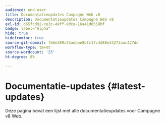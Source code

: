 ```yaml
---
audience: end-user
title: Documentatieupdates Campagne Web v8
description: Documentatieupdates Campagne Web v8
exl-id: d65fcd92-ce3c-49ff-9dce-16a41d0558bf
badge: label="Alpha"
hide: true
hidefromtoc: true
source-git-commit: fb6e389c25aebae8bfc17c4d88e33273aac427dd
workflow-type: tm+mt
source-wordcount: '25'
ht-degree: 8%

---
```


# Documentatie-updates {#latest-updates}

Deze pagina bevat een lijst met alle documentatieupdates voor Campagne v8 Web.
